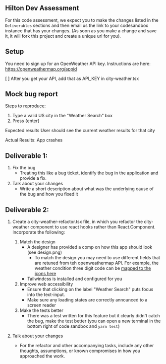 ## Hilton Dev Assessment

For this code assessment, we expect you to make the changes listed in the `Deliverables` sections and then email us the link to your codesandbox instance that has your changes. (As soon as you make a change and save it, it will fork this project and create a unique url for you).

## Setup

You need to sign up for an OpenWeather API key. Instructions are here: https://openweathermap.org/appid

[ ] After you get your API, add that as API_KEY in city-weather.tsx

## Mock bug report

Steps to reproduce:

1. Type a valid US city in the "Weather Search" box
1. Press {enter}

Expected results
User should see the current weather results for that city

Actual Results:
App crashes

## Deliverable 1:

1. Fix the bug
   - Treating this like a bug ticket, identify the bug in the application and provide a fix.
2. Talk about your changes
   - Write a short description about what was the underlying cause of the bug and how you fixed it

## Deliverable 2:

1. Create a city-weather-refactor.tsx file, in which you refactor the city-weather component to use react hooks rather than React.Component. Incorporate the following:

   1. Match the design
      - A designer has provided a comp on how this app should look (see design.png)
        - To match the design you may need to use different fields that are retuned from teh openweathermap API. For example, the weather condition three digit code can be [mapped to the icons here](https://openweathermap.org/weather-conditions)
      - Tailwindcss is installed and configured for you
   2. Improve web accessibility
      - Ensure that clicking on the label "Weather Search" puts focus into the text-input.
      - Make sure any loading states are correctly announced to a screen reader
   3. Make the tests better
      - There was a test written for this feature but it clearly didn't catch the bug, make the test better (you can open a new terminal in the bottom right of code sandbox and `yarn test`)

2. Talk about your changes
   - For the refactor and other accompanying tasks, include any other thoughts, assumptions, or known compromises in how you approached the work.
